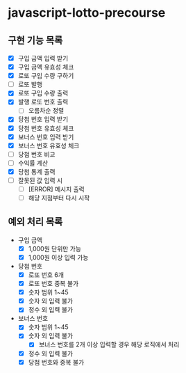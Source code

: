 # javascript-lotto-precourse

## 구현 기능 목록

- [x] 구입 금액 입력 받기
- [x] 구입 금액 유효성 체크
- [x] 로또 구입 수량 구하기
- [ ] 로또 발행
- [x] 로또 구입 수량 출력
- [x] 발행 로또 번호 출력
  - [ ] 오름차순 정렬
- [x] 당첨 번호 입력 받기
- [x] 당첨 번호 유효성 체크
- [x] 보너스 번호 입력 받기
- [x] 보너스 번호 유효성 체크
- [ ] 당첨 번호 비교
- [ ] 수익률 계산
- [x] 당첨 통계 출력
- [ ] 잘못된 값 입력 시
  - [ ] [ERROR] 메시지 출력
  - [ ] 해당 지점부터 다시 시작

## 예외 처리 목록

- 구입 금액
  - [x] 1,000원 단위만 가능
  - [x] 1,000원 이상 입력 가능
- 당첨 번호
  - [x] 로또 번호 6개
  - [x] 로또 번호 중복 불가
  - [x] 숫자 범위 1~45
  - [x] 숫자 외 입력 불가
  - [x] 정수 외 입력 불가
- 보너스 번호
  - [x] 숫자 범위 1~45
  - [x] 숫자 외 입력 불가
    - [x] 보너스 번호를 2개 이상 입력할 경우 해당 로직에서 처리
  - [x] 정수 외 입력 불가
  - [x] 당첨 번호와 중복 불가
